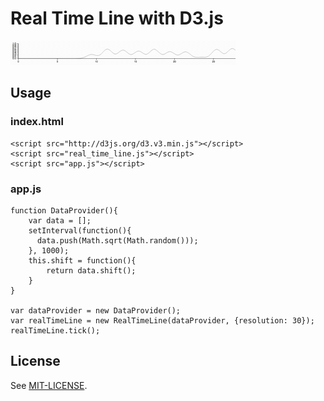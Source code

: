 # Real Time Line with D3.js

![RealTimeLine](./real_time_line.gif)

## Usage

### index.html

	<script src="http://d3js.org/d3.v3.min.js"></script>
	<script src="real_time_line.js"></script>
	<script src="app.js"></script>

### app.js

	function DataProvider(){
	    var data = [];
	    setInterval(function(){
	      data.push(Math.sqrt(Math.random()));
	    }, 1000);
	    this.shift = function(){
	        return data.shift();
	    }
	}
	
	var dataProvider = new DataProvider();
	var realTimeLine = new RealTimeLine(dataProvider, {resolution: 30});
	realTimeLine.tick();

## License

See [MIT-LICENSE](LICENSE).
